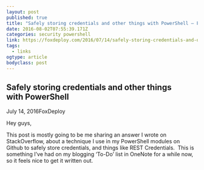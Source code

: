 ```yaml
---
layout: post 
published: true 
title: "Safely storing credentials and other things with PowerShell – FoxDeploy.com" 
date: 2016-08-02T07:55:39.171Z
categories: security powershell
link: https://foxdeploy.com/2016/07/14/safely-storing-credentials-and-other-things-with-powershell/ 
tags:
  - links
ogtype: article 
bodyclass: post 
---
```


## Safely storing credentials and other things with PowerShell

July 14, 2016FoxDeploy


Hey guys,

This post is mostly going to be me sharing an answer I wrote on StackOverflow, about a technique I use in my PowerShell modules on Github to safely store credentials, and things like REST Credentials.  This is something I’ve had on my blogging ‘To-Do’ list in OneNote for a while now, so it feels nice to get it written out.